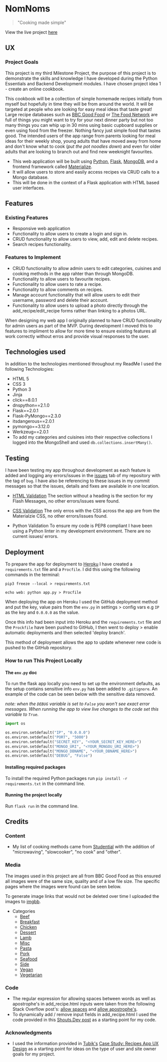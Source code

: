 # NomNoms 

> "Cooking made simple"

View the live project [here](https://nom-nom-s.herokuapp.com/)

## UX

### Project Goals

   This project is my third Milestone Project, the purpose of this project is to demonstrate the skills and knowledge I have developed during the Python Essentials and Backend Development modules. I have chosen project idea 1 - create an online cookbook.

   This cookbook will be a collection of simple homemade recipes initially from myself but hopefully in time they will be from around the world. It will be targeted at people who are looking for easy meal ideas that taste great! 
   Large recipe databases such as [BBC Good Food]() or [The Food Network]() are full of things you might want to try for your next dinner party but not too many things you can whip up in 30 mins using basic cupboard supplies or even using food from the freezer. Nothing fancy just simple food that tastes good.
   The intended users of the app range from parents looking for meal ideas for their weekly shop, young adults that have moved away from home and don't know what to cook (*put the pot noodles down*) and even for older adults that are looking to branch out and find new weeknight favourites.

   - This web application will be built using [Python](https://www.python.org/), [Flask](https://flask.palletsprojects.com/en/2.0.x/), [MongoDB](https://www.mongodb.com/), and a frontend framework called [Materialize](https://materializecss.com/).  
   - It  will allow users to store and easily access recipes via CRUD calls to a Mongo database.
   - This will be done in the context of a Flask application with HTML based user interfaces.


## Features

### Existing Features

- Responsive web application
- Functionality to allow users to create a login and sign in.
- CRUD functionality to allow users to view, add, edit and delete recipes.
- Search recipes functionality.

### Features to Implement

- CRUD functionality to allow admin users to edit categories, cuisines and cooking methods in the app rahter than through MongoDB. 
- Functionality to allow users to favourite recipes.
- Functionality to allow users to rate a recipe.
- Functionality to allow comments on recipes.
- Manage account functionality that will allow users to edit their username, password and delete their account.
- Functionality to allow users to upload a photo directly through the add_recipe/edit_recipe forms rather than linking to a photos URL.

When designing my web app I originally planned to have CRUD functionality for admin users as part of the MVP. During development I moved this to features to impliment to allow for more time to ensure existing features all work correctly without erros and provide visual responses to the user.

## Technologies used

In addition to the technologies mentioned throughout my ReadMe I used the following Technologies:
- HTML 5
- CSS 3
- Python 3
- Jinja 
- click==8.0.1
- dnspython==2.1.0
- Flask==2.0.1
- Flask-PyMongo==2.3.0
- itsdangerous==2.0.1
- pymongo==3.12.0
- Werkzeug==2.0.1
- To add my categories and cuisines into their respective collections I logged into the MongoShell and used `db.collections.insertMany()`.

## Testing

I have been testing my app throughout development as each feature is added and logging any errors/issues in the [issues](https://github.com/Tiff-C/ms3-backend-development/issues) tab of my repository with the tag of `bug`. I have also be referencing to these issues in my commit messages so that the issues, details and fixes are available in one location.

- [HTML Validation](/documentation/testing/html-validation.png)
   The section without a heading is the section for my Flash Messages, no other errors/issues were found.

- [CSS Validation](/documentation/testing/css-validation.png)
   The only erros with the CSS across the app are from the Materialzie CSS, no other errors/issues found.

- Python Validation
   To ensure my code is PEP8 compliant I have been using a Python linter in my development environment. There are no current issues/ errors.

## Deployment

To prepare the app for deployment to [Heroku](https://www.heroku.com/) I have created a `requirements.txt` file and a `Procfile`. I did this using the following commands in the terminal:

```
pip3 freeze --local > requirements.txt
```
```
echo web: python app.py > Procfile
```

When deploying the app on Heroku I used the GitHub deployment method and put the key, value pairs from the `env.py` in settings > config vars e.g `IP` as the key and `0.0.0.0` as the value.

Once this info had been input into Heroku and the `requirements.txt` file and the `Prockfile` have been pushed to GitHub, I then went to deploy > enable automatic deployments and then selected 'deploy branch'.

This method of deployment allows the app to update whenever new code is pushed to the GitHub repository.

### How to run This Project Locally

#### The `env.py` doc

To run the flask app locally you need to set up the environment defaults, as the setup contains sensitive info `env.py` has been added to `.gitignore`. An example of the code can be seen below with the sensitive data removed. 

*note: when the `DEBUG` variable is set to `False` you won't see exact error messages. When running the app to view live changes to the code set this variable to `True`.*

```python
import os

os.environ.setdefault("IP", "0.0.0.0")
os.environ.setdefault("PORT", "5000")
os.environ.setdefault("SECRET_KEY", "<YOUR_SECRET_KEY_HERE>")
os.environ.setdefault("MONGO_URI", "<YOUR_MONGOU_URI_HERE>")
os.environ.setdefault("MONGO_DBNAME", "<YOUR_DBNAME_HERE>")
os.environ.setdefault("DEBUG", "False")
```

#### Installing required packages

To install the required Python packages run `pip install -r requirements.txt` in the command line.

#### Running the project locally

Run `flask run` in the command line.

## Credits



### Content

- My list of cooking methods came from [Studential](https://www.studential.com/university/student-cooking/cooking-methods) with the addition of "microwaving", "slowcooker", "no cook" and "other".

### Media

The images used in this project are all from BBC Good Food as this ensured all images were of the same size, quality and of a low file size. The specific pages where the images were found can be seen below.

To generate image links that would not be deleted over time I uploaded the images to [imgbb](https://imgbb.com/).

   - Categories
      - [Beef](https://images.immediate.co.uk/production/volatile/sites/30/2020/08/roast-beef-recipes-536cd86.jpg?quality=90&webp=true&resize=300,272)
      - [Breakfast](https://images.immediate.co.uk/production/volatile/sites/30/2020/08/healthy-fc28587.jpg?quality=90&webp=true&resize=300,272)
      - [Chicken](https://images.immediate.co.uk/production/volatile/sites/30/2021/04/Creamy-chicken-stew-32a0b1a.jpg?quality=90&webp=true&resize=300,272)
      - [Dessert](https://images.immediate.co.uk/production/volatile/sites/30/2020/08/plum-apple-cobbler-846b9e6.jpg?quality=90&resize=360,327)
      - [Lamb](https://images.immediate.co.uk/production/volatile/sites/30/2020/08/one-pan-easter-lamb-af14df4.jpg?quality=90&webp=true&resize=300,272)
      - [Misc](https://images.immediate.co.uk/production/volatile/sites/30/2021/09/Pumpkin-pickle-27aec22.jpg?quality=90&resize=360,327)
      - [Pasta](https://images.immediate.co.uk/production/volatile/sites/30/2021/05/tuna-pasta-salad-2-f1ae60f.jpg?quality=90&resize=360,327)
      - [Pork](https://images.immediate.co.uk/production/volatile/sites/30/2020/08/pork-belly-slices-14bc50f.jpg?quality=90&resize=360,327)
      - [Seafood](https://images.immediate.co.uk/production/volatile/sites/30/2020/08/creamy-salmon-leek-potato-traybake-367b3ff.jpg?quality=90&resize=360,327)
      - [Side](https://images.immediate.co.uk/production/volatile/sites/30/2020/08/salt-and-pepper-chips-fe15bf5.jpg?quality=90&resize=360,327)
      - [Vegan](https://images.immediate.co.uk/production/volatile/sites/30/2020/08/hdp-jambalaya-440-400-f14ba7f.jpg?quality=90&resize=360,327)
      - [Vegetarian](https://images.immediate.co.uk/production/volatile/sites/30/2020/08/slow-cooked-marrow-with-fennel-tomato_1-812f3fe.jpg?quality=90&resize=360,327)
  
### Code

- The regular expression for allowing spaces between words as well as apostrophe's in add_recipe.html inputs were taken from the following Stack Overflow post's: [allow spaces](https://stackoverflow.com/questions/15472764/regular-expression-to-allow-spaces-between-words) and [allow apostrophe's](https://stackoverflow.com/questions/5676541/regex-to-enforce-alpha-numeric-but-allow-apostrophes-and-hyphens).
- To dynamically add / remove input fields in add_recipe.html I used the code provided in this [Shouts.Dev post](https://shouts.dev/add-or-remove-input-fields-dynamically-using-jquery) as a starting point for my code.

### Acknowledgments

- I used the information provided in [Tubik's](https://tubikstudio.com/) [Case Study: Recipes App UX Design](https://blog.tubikstudio.com/case-study-recipes-app-ux-design/) as a starting point for ideas on the type of user and site owner goals for my project.